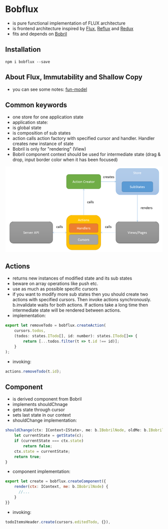 # Bobflux
* is pure functional implementation of FLUX architecture
* is frontend architecture inspired by [Flux](https://facebook.github.io/flux/docs/overview.html#content), [Reflux](https://github.com/spoike/refluxjs) and [Redux](https://github.com/gaearon/redux)
* fits and depends on [Bobril](https://github.com/Bobris/Bobril)

## Installation
```
npm i bobflux --save
```

## About Flux, Immutability and Shallow Copy
* you can see some notes: [fun-model](https://github.com/karelsteinmetz/fun-model/blob/master/README.md)


## Common keywords
* one store for one application state
* application state:
 * is global state
 * is composition of sub states
 * action calls action factory with specified cursor and handler. Handler creates new instance of state
* Bobril is only for "rendering" (View)
* Bobril component context should be used for intermediate state (drag & drop, input border color when it has been focused)

 ![](./doc/img/flux_like.png)

## Actions
* returns new instances of modified state and its sub states
* beware on array operations like push etc.
* use as much as possible specific cursors
* if you want to modify more sub states then you should create two actions with specified cursors. Then invoke actions synchronously. b.invalidate waits for both actions. If actions take a long time then intermediate state will be rendered between actions.
* implementation:
```js
export let removeTodo = bobflux.createAction(
    cursors.todos,
    (todos: states.ITodo[], id: number): states.ITodo[]=> {
        return [...todos.filter(t => t.id !== id)];
    }
);
```
* invoking:
```js
actions.removeTodo(t.id);
```

## Component
* is derived component from Bobril
* implements shouldChnage
* gets state through cursor
* sets last state in our context
* shouldChange implementation:
```js
shouldChange(ctx: IContext<IState>, me: b.IBobrilNode, oldMe: b.IBobrilCacheNode): boolean {
    let currentState = getState(c);
    if (currentState === ctx.state)
        return false;
    ctx.state = currentState;
    return true;
}
```
* component implementation:
```js
export let create = bobflux.createComponent({
    render(ctx: IContext, me: b.IBobrilNode) {
      //...
    }
}}
```
* invoking:
```js
todoItemsHeader.create(cursors.editedTodo, {}),
```
